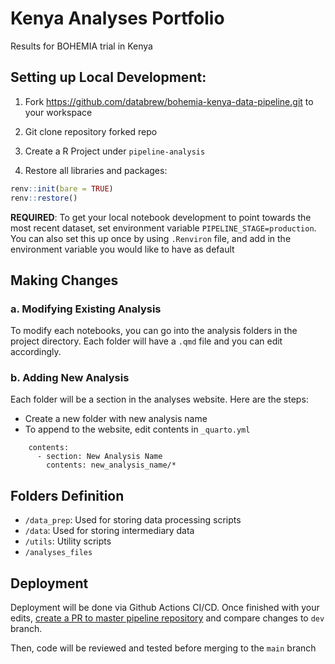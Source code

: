 # Kenya Analyses Portfolio
Results for BOHEMIA trial in Kenya

## Setting up Local Development:

1. Fork https://github.com/databrew/bohemia-kenya-data-pipeline.git to your workspace

2. Git clone repository forked repo

3. Create a R Project under `pipeline-analysis`

4. Restore all libraries and packages:

```r
renv::init(bare = TRUE)
renv::restore()
```

**REQUIRED**: To get your local notebook development to point towards the most recent dataset, set environment variable `PIPELINE_STAGE=production`. You can also set this up once by using `.Renviron` file, and add in the environment variable you would like to have as default

## Making Changes

### a. Modifying Existing Analysis
To modify each notebooks, you can go into the analysis folders in the project directory. Each folder will have a `.qmd` file and you can edit accordingly.

### b. Adding New Analysis
Each folder will be a section in the analyses website. Here are the steps:
- Create a new folder with new analysis name
- To append to the website, edit contents in `_quarto.yml`

```
    contents:
      - section: New Analysis Name
        contents: new_analysis_name/*
```

## Folders Definition
- `/data_prep`: Used for storing data processing scripts
- `/data`: Used for storing intermediary data
- `/utils`: Utility scripts
- `/analyses_files`

## Deployment
Deployment will be done via Github Actions CI/CD. Once finished with your edits, [create a PR to master pipeline repository](https://github.com/databrew/bohemia-kenya-data-pipeline/compare) and compare changes to `dev` branch. 

Then, code will be reviewed and tested before merging to the `main` branch